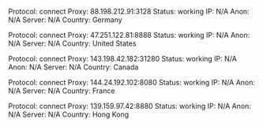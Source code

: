 Protocol: connect
Proxy: 88.198.212.91:3128
Status: working
IP: N/A
Anon: N/A
Server: N/A
Country: Germany

Protocol: connect
Proxy: 47.251.122.81:8888
Status: working
IP: N/A
Anon: N/A
Server: N/A
Country: United States

Protocol: connect
Proxy: 143.198.42.182:31280
Status: working
IP: N/A
Anon: N/A
Server: N/A
Country: Canada

Protocol: connect
Proxy: 144.24.192.102:8080
Status: working
IP: N/A
Anon: N/A
Server: N/A
Country: France

Protocol: connect
Proxy: 139.159.97.42:8880
Status: working
IP: N/A
Anon: N/A
Server: N/A
Country: Hong Kong

